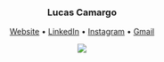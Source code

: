 <h3 align="center">Lucas Camargo</h3>
<p align="center">
  <a href="https://www.lpescador.com.br">Website</a> •
  <a href="https://www.linkedin.com/in/lpescador/">LinkedIn</a> •
  <a href="https://www.instagram.com/lpescador1/">Instagram</a> •
  <a href="mailto:lucaspescadordecamargo@gmail.com">Gmail</a>
</p>

<div align="center"> 
  <img src="https://www.icegif.com/wp-content/uploads/2021/09/icegif-3.gif" />
</div>
